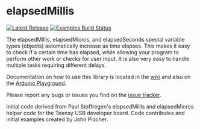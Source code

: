 # elapsedMillis

[![Latest Release](https://img.shields.io/github/v/release/pfeerick/elapsedMillis)](https://github.com/pfeerick/elapsedMillis/releases) [![Examples Build Status](https://github.com/pfeerick/elapsedMillis/workflows/build/badge.svg)](https://github.com/pfeerick/elapsedMillis/actions)

The elapsedMillis, elapsedMicros, and elapsedSeconds special variable types (objects) automatically increase as time elapses. This makes it easy to check if a certain time has elapsed, while allowing your program to perform other work or checks for user input. It is also very easy to handle multiple tasks requiring different delays.

Documentation on how to use this library is located in the [wiki](https://github.com/pfeerick/elapsedMillis/wiki) and also on the [Arduino Playground](https://playground.arduino.cc/Code/ElapsedMillis/).

Please report any bugs or issues you find on the [issue tracker](https://github.com/pfeerick/elapsedMillis/issues).

Initial code derived from Paul Stoffregen's elapsedMillis and elapsedMicros helper code for the Teensy USB developer board. Code contributes and initial examples created by John Plocher.
